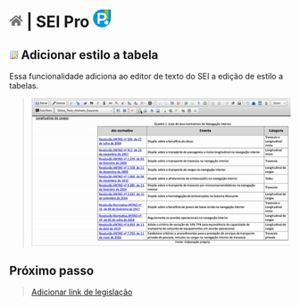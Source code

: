 # [![Home](../img/home.png)](../) |  SEI Pro ![Icone](../img/icon-32.png)

## ![SEI Pro Estilo Tabela](/img/icon-estilotabela.png) Adicionar estilo a tabela 

Essa funcionalidade adiciona ao editor de texto do SEI a edição de estilo a tabelas.

> ![Tela Estilo de Tabelas](../img/tela-estilotabela.gif) 

## Próximo passo

> [Adicionar link de legislação](./LINKLEGIS.md)
